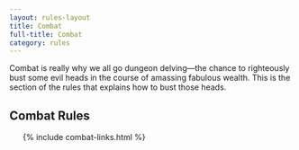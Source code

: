 ```yaml
---
layout: rules-layout
title: Combat
full-title: Combat
category: rules
---
```


Combat is really why we all go dungeon delving—the chance to righteously bust some evil heads in the course of amassing fabulous wealth. This is the section of the rules that explains how to bust those heads.

## Combat Rules
<ol>
  {% include combat-links.html %}

